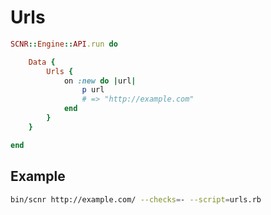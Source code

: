# Urls

```ruby
SCNR::Engine::API.run do

    Data {
        Urls {
            on :new do |url|
                p url
                # => "http://example.com"
            end
        }
    }

end
```

## Example

```bash
bin/scnr http://example.com/ --checks=- --script=urls.rb
```
